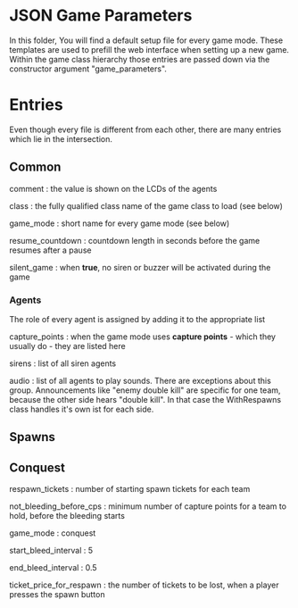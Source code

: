 JSON Game Parameters
=============
In this folder, You will find a default setup file for every game mode. These templates are used to prefill the web interface when setting up a new game. Within the game class hierarchy those entries are passed down via the constructor argument "game_parameters".

# Entries
Even though every file is different from each other, there are many entries which lie in the intersection.

## Common

comment
: the value is shown on the LCDs of the agents

class
: the fully qualified class name of the game class to load (see below) 

game_mode
: short name for every game mode (see below)

resume_countdown
: countdown length in seconds before the game resumes after a pause

silent_game
: when **true**, no siren or buzzer will be activated during the game

### Agents

The role of every agent is assigned by adding it to the appropriate list

capture_points
: when the game mode uses **capture points** - which they usually do - they are listed here

sirens
: list of all siren agents

audio
: list of all agents to play sounds. There are exceptions about this group. Announcements like "enemy double kill" are specific for one team, because the other side hears "double kill". In that case the WithRespawns class handles it's own ist for each side. 

## Spawns


## Conquest

respawn_tickets
: number of starting spawn tickets for each team

not_bleeding_before_cps
: minimum number of capture points for a team to hold, before the bleeding starts

game_mode
: conquest

start_bleed_interval
: 5


end_bleed_interval
: 0.5

ticket_price_for_respawn
: the number of tickets to be lost, when a player presses the spawn button

